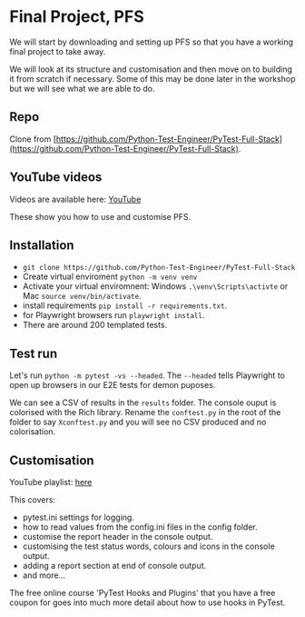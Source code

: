 # Final Project, PFS

We will start by downloading and setting up PFS so that you have a working final project to take away.

We will look at its structure and customisation and then move on to building it from scratch if necessary. Some of this may be done later in the workshop but we will see what we are able to do.

## Repo

Clone from [https://github.com/Python-Test-Engineer/PyTest-Full-Stack](https://github.com/Python-Test-Engineer/PyTest-Full-Stack).
## YouTube videos

Videos are available here: [YouTube](https://www.youtube.com/playlist?list=PLsszRSbzjyvlrB6V5dacW6G8YrD_iW7oy) 

These show you how to use and customise PFS.

## Installation

- `git clone https://github.com/Python-Test-Engineer/PyTest-Full-Stack`
- Create virtual enviroment `python -m venv venv`
- Activate your virtual enviromnent: Windows `.\venv\Scripts\activte` or Mac `source venv/bin/activate`.
- install requirements `pip install -r requirements.txt`.
- for Playwright browsers run `playwright install`.
- There are around 200 templated tests.

## Test run

Let's run `python -m pytest -vs --headed`. The `--headed` tells Playwright to open up browsers in our E2E tests for demon puposes.

We can see a CSV of results in the `results` folder. The console ouput is colorised with the Rich library. Rename the `conftest.py` in the root of the folder to say `Xconftest.py` and you will see no CSV produced and no colorisation.

## Customisation

YouTube playlist: [here](https://www.youtube.com/playlist?list=PLsszRSbzjyvlrB6V5dacW6G8YrD_iW7oy)

This covers:

- pytest.ini settings for logging.
- how to read values from the config.ini files in the config folder.
- customise the report header in the console output.
- customising the test status words, colours and icons in the console output.
- adding a report section at end of console output.
- and more...

The free online course 'PyTest Hooks and Plugins' that you have a free coupon for goes into much more detail about how to use hooks in PyTest.

<br>